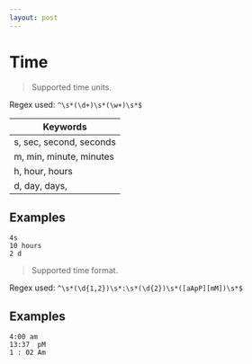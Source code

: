 ```yaml
---
layout: post
---
```


Time
====

> Supported time units.

Regex used: `^\s*(\d+)\s*(\w+)\s*$`

| Keywords  	| 
| ------------- |
| s, sec, second, seconds   |
| m, min, minute, minutes   |
| h, hour, hours  			|
| d, day, days,  			|

Examples
--------

	4s
	10 hours
	2 d

> Supported time format.

Regex used: `^\s*(\d{1,2})\s*:\s*(\d{2})\s*([aApP][mM])\s*$`

Examples
--------

	4:00 am
	13:37  pM
	1 : 02 Am